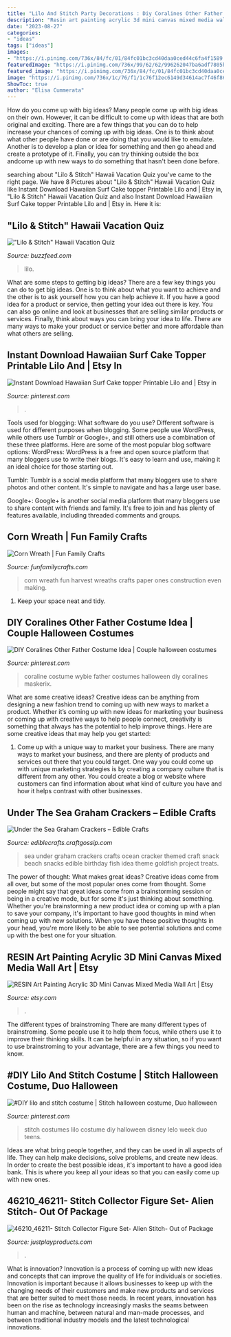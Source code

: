 ```yaml
---
title: "Lilo And Stitch Party Decorations : Diy Coralines Other Father Costume Idea"
description: "Resin art painting acrylic 3d mini canvas mixed media wall art"
date: "2023-08-27"
categories:
- "ideas"
tags: ["ideas"]
images:
- "https://i.pinimg.com/736x/84/fc/01/84fc01bc3cd40daa0ced44c6fa4f1589.jpg"
featuredImage: "https://i.pinimg.com/736x/99/62/62/996262047ba6adf7805befe04995d04c.jpg"
featured_image: "https://i.pinimg.com/736x/84/fc/01/84fc01bc3cd40daa0ced44c6fa4f1589.jpg"
image: "https://i.pinimg.com/736x/1c/76/f1/1c76f12ec6149d34614ac7f46f861021--party-costumes-disney-costumes.jpg"
ShowToc: true
author: "Elisa Cummerata"
---
```



How do you come up with big ideas?
Many people come up with big ideas on their own. However, it can be difficult to come up with ideas that are both original and exciting. There are a few things that you can do to help increase your chances of coming up with big ideas. One is to think about what other people have done or are doing that you would like to emulate. Another is to develop a plan or idea for something and then go ahead and create a prototype of it. Finally, you can try thinking outside the box andcome up with new ways to do something that hasn't been done before.

	

		
searching about &quot;Lilo &amp; Stitch&quot; Hawaii Vacation Quiz you've came to the right page. We have 8 Pictures about &quot;Lilo &amp; Stitch&quot; Hawaii Vacation Quiz like Instant Download Hawaiian Surf Cake topper Printable Lilo and | Etsy in, &quot;Lilo &amp; Stitch&quot; Hawaii Vacation Quiz and also Instant Download Hawaiian Surf Cake topper Printable Lilo and | Etsy in. Here it is:
		
    
## &quot;Lilo &amp; Stitch&quot; Hawaii Vacation Quiz

<img loading=lazy src="https://img.buzzfeed.com/buzzfeed-static/static/2020-04/21/22/enhanced/81faf4baf92a/original-1508-1587509296-2.jpg?crop=1249:654;0,38%26downsize=1250:*" onerror="this.onerror=null;this.src='https://tse1.mm.bing.net/th?id=OIP.WLcmPkyBy1sHdl1JVjCOtQHaD4&amp;pid=15.1';" alt="&quot;Lilo &amp; Stitch&quot; Hawaii Vacation Quiz">

_Source: buzzfeed.com_

>lilo. 

	

What are some steps to getting big ideas?
There are a few key things you can do to get big ideas. One is to think about what you want to achieve and the other is to ask yourself how you can help achieve it. If you have a good idea for a product or service, then getting your idea out there is key. You can also go online and look at businesses that are selling similar products or services. Finally, think about ways you can bring your idea to life. There are many ways to make your product or service better and more affordable than what others are selling.

    
## Instant Download Hawaiian Surf Cake Topper Printable Lilo And | Etsy In

<img loading=lazy src="https://i.pinimg.com/736x/99/62/62/996262047ba6adf7805befe04995d04c.jpg" onerror="this.onerror=null;this.src='https://tse1.mm.bing.net/th?id=OIP.G2wlqVnHJBpC2q47gHZpSAHaKS&amp;pid=15.1';" alt="Instant Download Hawaiian Surf Cake topper Printable Lilo and | Etsy in">

_Source: pinterest.com_

>. 

	

Tools used for blogging: What software do you use?
Different software is used for different purposes when blogging. Some people use WordPress, while others use Tumblr or Google+, and still others use a combination of these three platforms. Here are some of the most popular blog software options: 
WordPress: WordPress is a free and open source platform that many bloggers use to write their blogs. It's easy to learn and use, making it an ideal choice for those starting out. 

Tumblr: Tumblr is a social media platform that many bloggers use to share photos and other content. It's simple to navigate and has a large user base. 

Google+: Google+ is another social media platform that many bloggers use to share content with friends and family. It's free to join and has plenty of features available, including threaded comments and groups.

    
## Corn Wreath | Fun Family Crafts

<img loading=lazy src="https://funfamilycrafts.com/wp-content/uploads/2011/07/corn-wreath.jpg" onerror="this.onerror=null;this.src='https://tse4.mm.bing.net/th?id=OIP.m4YMJslK32upYEMfVhypfgHaLG&amp;pid=15.1';" alt="Corn Wreath | Fun Family Crafts">

_Source: funfamilycrafts.com_

>corn wreath fun harvest wreaths crafts paper ones construction even making. 

	

1. Keep your space neat and tidy.

    
## DIY Coralines Other Father Costume Idea | Couple Halloween Costumes

<img loading=lazy src="https://i.pinimg.com/736x/84/fc/01/84fc01bc3cd40daa0ced44c6fa4f1589.jpg" onerror="this.onerror=null;this.src='https://tse1.mm.bing.net/th?id=OIP.KzIKH1Dvbh4jxbVWMcj1hgHaJR&amp;pid=15.1';" alt="DIY Coralines Other Father Costume Idea | Couple halloween costumes">

_Source: pinterest.com_

>coraline costume wybie father costumes halloween diy coralines maskerix. 

	

What are some creative ideas?
Creative ideas can be anything from designing a new fashion trend to coming up with new ways to market a product. Whether it’s coming up with new ideas for marketing your business or coming up with creative ways to help people connect, creativity is something that always has the potential to help improve things. Here are some creative ideas that may help you get started: 
1. Come up with a unique way to market your business. There are many ways to market your business, and there are plenty of products and services out there that you could target. One way you could come up with unique marketing strategies is by creating a company culture that is different from any other. You could create a blog or website where customers can find information about what kind of culture you have and how it helps contrast with other businesses.

    
## Under The Sea Graham Crackers – Edible Crafts

<img loading=lazy src="http://i1.wp.com/ediblecrafts.craftgossip.com/files/2016/01/Under-the-Sea-Graham-Crackers.jpg?fit=600,800" onerror="this.onerror=null;this.src='https://tse4.mm.bing.net/th?id=OIP.nOFoFoNlhHWraWEURspINAHaJ4&amp;pid=15.1';" alt="Under the Sea Graham Crackers – Edible Crafts">

_Source: ediblecrafts.craftgossip.com_

>sea under graham crackers crafts ocean cracker themed craft snack beach snacks edible birthday fish idea theme goldfish project treats. 

	

The power of thought: What makes great ideas?
Creative ideas come from all over, but some of the most popular ones come from thought. Some people might say that great ideas come from a brainstorming session or being in a creative mode, but for some it's just thinking about something. Whether you're brainstorming a new product idea or coming up with a plan to save your company, it's important to have good thoughts in mind when coming up with new solutions. When you have these positive thoughts in your head, you're more likely to be able to see potential solutions and come up with the best one for your situation.

    
## RESIN Art Painting Acrylic 3D Mini Canvas Mixed Media Wall Art | Etsy

<img loading=lazy src="https://i.etsystatic.com/7899739/r/il/d09ba3/1658268682/il_794xN.1658268682_qgap.jpg" onerror="this.onerror=null;this.src='https://tse4.mm.bing.net/th?id=OIP.XNlte_-fgJIefWCuSc7yQAHaFL&amp;pid=15.1';" alt="RESIN Art Painting Acrylic 3D Mini Canvas Mixed Media Wall Art | Etsy">

_Source: etsy.com_

>. 

	

The different types of brainstroming
There are many different types of brainstroming. Some people use it to help them focus, while others use it to improve their thinking skills. It can be helpful in any situation, so if you want to use brainstroming to your advantage, there are a few things you need to know.

    
## #DIY Lilo And Stitch Costume | Stitch Halloween Costume, Duo Halloween

<img loading=lazy src="https://i.pinimg.com/736x/1c/76/f1/1c76f12ec6149d34614ac7f46f861021--party-costumes-disney-costumes.jpg" onerror="this.onerror=null;this.src='https://tse2.mm.bing.net/th?id=OIP.0ZyFTvjqlz7jA5ihINHl4AHaJ3&amp;pid=15.1';" alt="#DIY lilo and stitch costume | Stitch halloween costume, Duo halloween">

_Source: pinterest.com_

>stitch costumes lilo costume diy halloween disney lelo week duo teens. 

	

Ideas are what bring people together, and they can be used in all aspects of life. They can help make decisions, solve problems, and create new ideas. In order to create the best possible ideas, it's important to have a good idea bank. This is where you keep all your ideas so that you can easily come up with new ones.

    
## 46210_46211- Stitch Collector Figure Set- Alien Stitch- Out Of Package

<img loading=lazy src="https://justplayproducts.com/wp-content/uploads/2020/07/46210_46211-Stitch-Collector-Figure-Set-Alien-Stitch-Out-of-Package-1-scaled.jpg" onerror="this.onerror=null;this.src='https://tse2.mm.bing.net/th?id=OIP.iM2IPpJ8w-zplBgPwgEx1gHaHa&amp;pid=15.1';" alt="46210_46211- Stitch Collector Figure Set- Alien Stitch- Out of Package">

_Source: justplayproducts.com_

>. 

	

What is innovation?
Innovation is a process of coming up with new ideas and concepts that can improve the quality of life for individuals or societies. Innovation is important because it allows businesses to keep up with the changing needs of their customers and make new products and services that are better suited to meet those needs. In recent years, innovation has been on the rise as technology increasingly masks the seams between human and machine, between natural and man-made processes, and between traditional industry models and the latest technological innovations.

